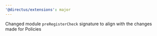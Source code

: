 ```yaml
---
'@directus/extensions': major
---
```


Changed module `preRegisterCheck` signature to align with the changes made for Policies
